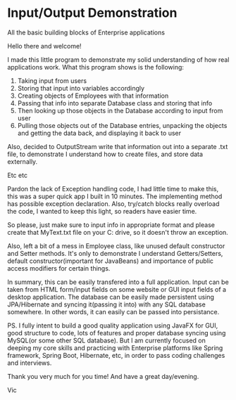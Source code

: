 # Input/Output Demonstration

All the basic building blocks of Enterprise applications

Hello there and welcome! 

I made this little program to demonstrate my solid understanding of how real applications work. What this program shows is the following:

1. Taking input from users
2. Storing that input into variables accordingly
3. Creating objects of Employees with that information
4. Passing that info into separate Database class and storing that info
5. Then looking up those objects in the Database according to input from user
6. Pulling those objects out of the Database entries, unpacking the objects and getting the data back, and displaying it back to user

Also, decided to OutputStream write that information out into a separate .txt file, to demonstrate I understand how to create files, and store data externally.

Etc etc

Pardon the lack of Exception handling code, I had little time to make this, this was a super quick app I built in 10 minutes. The implementing method has possible exception declaration. Also, try/catch blocks really overload the code, I wanted to keep this light, so readers have easier time. 

So please, just make sure to input info in appropriate format and please create that MyText.txt file on your C: drive, so it doesn't throw an exception.

Also, left a bit of a mess in Employee class, like unused default constructor and Setter methods. It's only to demonstrate I understand Getters/Setters, default constructor(important for JavaBeans) and importance of public access modifiers for certain things.

In summary, this can be easily transfered into a full application. Input can be taken from HTML form/input fields on some website or GUI input fields of a desktop application. The database can be easily made persistent using JPA/Hibernate and syncing it(passing it into) with any SQL database somewhere. In other words, it can easily can be passed into persistance.

PS. I fully intent to build a good quality application using JavaFX for GUI, good structure to code, lots of features and proper database syncing using MySQL(or some other SQL database). But I am currently focused on deeping my core skills and practicing with Enterprise platforms like Spring framework, Spring Boot, Hibernate, etc, in order to pass coding challenges and interviews.

Thank you very much for you time! And have a great day/evening.

Vic
